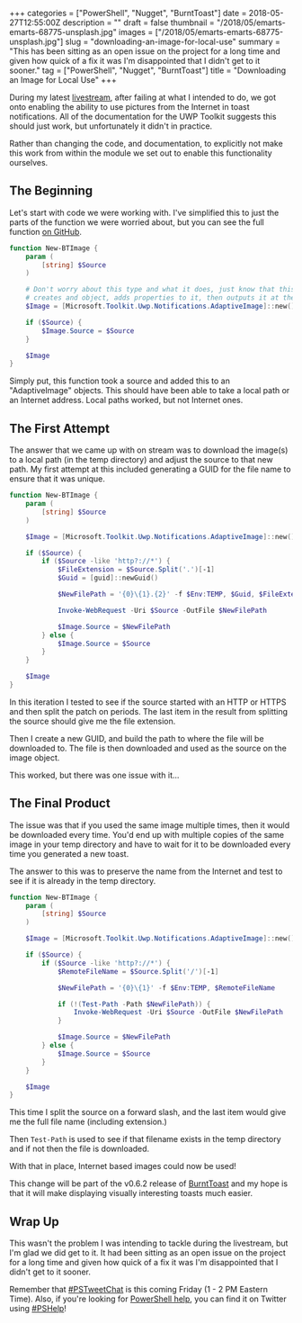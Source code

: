 +++
categories = ["PowerShell", "Nugget", "BurntToast"]
date = 2018-05-27T12:55:00Z
description = ""
draft = false
thumbnail = "/2018/05/emarts-emarts-68775-unsplash.jpg"
images = ["/2018/05/emarts-emarts-68775-unsplash.jpg"]
slug = "downloading-an-image-for-local-use"
summary = "This has been sitting as an open issue on the project for a long time and given how quick of a fix it was I'm disappointed that I didn't get to it sooner."
tag = ["PowerShell", "Nugget", "BurntToast"]
title = "Downloading an Image for Local Use"
+++


During my latest [livestream](https://youtu.be/OXFBHCY4Ils), after failing at what I intended to do, we got onto enabling the ability to use pictures from the Internet in toast notifications. All of the documentation for the UWP Toolkit suggests this should just work, but unfortunately it didn't in practice.

Rather than changing the code, and documentation, to explicitly not make this work from within the module we set out to enable this functionality ourselves.

## **The Beginning**

Let's start with code we were working with. I've simplified this to just the parts of the function we were worried about, but you can see the full function [on GitHub](https://github.com/Windos/BurntToast/blob/v0.6.2/BurntToast/Public/New-BTImage.ps1).

```powershell
function New-BTImage {
    param (
        [string] $Source
    )

    # Don't worry about this type and what it does, just know that this function
    # creates and object, adds properties to it, then outputs it at the end
    $Image = [Microsoft.Toolkit.Uwp.Notifications.AdaptiveImage]::new()

    if ($Source) {
        $Image.Source = $Source
    }

    $Image
}

```

Simply put, this function took a source and added this to an "AdaptiveImage" objects. This should have been able to take a local path or an Internet address. Local paths worked, but not Internet ones.

## **The First Attempt**

The answer that we came up with on stream was to download the image(s) to a local path (in the temp directory) and adjust the source to that new path. My first attempt at this included generating a GUID for the file name to ensure that it was unique.

```powershell
function New-BTImage {
    param (
        [string] $Source
    )

    $Image = [Microsoft.Toolkit.Uwp.Notifications.AdaptiveImage]::new()

    if ($Source) {
        if ($Source -like 'http?://*') {
            $FileExtension = $Source.Split('.')[-1]
            $Guid = [guid]::newGuid()

            $NewFilePath = '{0}\{1}.{2}' -f $Env:TEMP, $Guid, $FileExtension

            Invoke-WebRequest -Uri $Source -OutFile $NewFilePath

            $Image.Source = $NewFilePath
        } else {
            $Image.Source = $Source
        }
    }

    $Image
}

```

In this iteration I tested to see if the source started with an HTTP or HTTPS and then split the patch on periods. The last item in the result from splitting the source should give me the file extension.

Then I create a new GUID, and build the path to where the file will be downloaded to. The file is then downloaded and used as the source on the image object.

This worked, but there was one issue with it...

## **The Final Product**

The issue was that if you used the same image multiple times, then it would be downloaded every time. You'd end up with multiple copies of the same image in your temp directory and have to wait for it to be downloaded every time you generated a new toast.

The answer to this was to preserve the name from the Internet and test to see if it is already in the temp directory.

```powershell
function New-BTImage {
    param (
        [string] $Source
    )

    $Image = [Microsoft.Toolkit.Uwp.Notifications.AdaptiveImage]::new()

    if ($Source) {
        if ($Source -like 'http?://*') {
            $RemoteFileName = $Source.Split('/')[-1]

            $NewFilePath = '{0}\{1}' -f $Env:TEMP, $RemoteFileName

            if (!(Test-Path -Path $NewFilePath)) {
                Invoke-WebRequest -Uri $Source -OutFile $NewFilePath
            }

            $Image.Source = $NewFilePath
        } else {
            $Image.Source = $Source
        }
    }

    $Image
}

```

This time I split the source on a forward slash, and the last item would give me the full file name (including extension.)

Then `Test-Path` is used to see if that filename exists in the temp directory and if not then the file is downloaded.

With that in place, Internet based images could now be used!

This change will be part of the v0.6.2 release of [BurntToast](https://www.powershellgallery.com/packages/BurntToast) and my hope is that it will make displaying visually interesting toasts much easier.

## **Wrap Up**

This wasn't the problem I was intending to tackle during the livestream, but I'm glad we did get to it. It had been sitting as an open issue on the project for a long time and given how quick of a fix it was I'm disappointed that I didn't get to it sooner.

Remember that [#PSTweetChat](https://twitter.com/search?f=tweets&vertical=default&q=%23pstweetchat) is this coming Friday (1 - 2 PM Eastern Time). Also, if you're looking for [PowerShell help](https://king.geek.nz/2018/03/20/pshelp-twitter/), you can find it on Twitter using [#PSHelp](https://twitter.com/search?f=tweets&vertical=default&q=%23pshelp&src=typd)!

